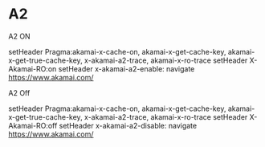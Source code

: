 # A2

A2 ON

setHeader	Pragma:akamai-x-cache-on, akamai-x-get-cache-key, akamai-x-get-true-cache-key, x-akamai-a2-trace, akamai-x-ro-trace
setHeader	X-Akamai-RO:on
setHeader	x-akamai-a2-enable:
navigate	https://www.akamai.com/

A2 Off

setHeader	Pragma:akamai-x-cache-on, akamai-x-get-cache-key, akamai-x-get-true-cache-key, x-akamai-a2-trace, akamai-x-ro-trace
setHeader	X-Akamai-RO:off
setHeader	x-akamai-a2-disable:
navigate	https://www.akamai.com/
